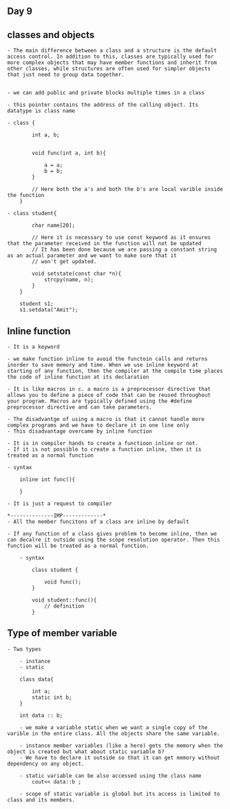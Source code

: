 ## Day 9

## classes and objects

    - The main difference between a class and a structure is the default access control. In addition to this, classes are typically used for more complex objects that may have member functions and inherit from other classes, while structures are often used for simpler objects that just need to group data together.


    - we can add public and private blocks multiple times in a class

    - this pointer contains the address of the calling object. Its datatype is class name

    - class {

            int a, b;


            void func(int a, int b){

                a = a;
                b = b;
            }

            // Here both the a's and both the b's are local varible inside the function
        }
    
    - class student{

            char name[20];

            // Here it is necessary to use const keyword as it ensures that the parameter received in the function will not be updated
            // It has been done because we are passing a constant string as an actual parameter and we want to make sure that it
            // won't get updated.

            void setstate(const char *n){
                strcpy(name, n);
            }
        }

        student s1;
        s1.setdata("Amit");


## Inline function 

    - It is a keyword 

    - we make function inline to avoid the functoin calls and returns inorder to save memory and time. When we use inline keyword at starting of any function, then the compiler at the compile time places the code of inline function at its declaration

    - It is like macros in c. a macro is a preprocessor directive that allows you to define a piece of code that can be reused throughout your program. Macros are typically defined using the #define preprocessor directive and can take parameters.
    
    - The disadvantge of using a macro is that it cannot handle more complex programs and we have to declare it in one line only
    - This disadvantage overcame by inline function

    - It is in compiler hands to create a functioon inline or not.
    - If it is not possible to create a function inline, then it is treated as a normal function

    - syntax 

        inline int func(){

        }
    
    - It is just a request to compiler

    *--------------IMP-------------*
    - All the member funcitons of a class are inline by default

    - If any function of a class gives problem to become inline, then we can decalre it outside using the scope resolution operator. Then this function will be treated as a normal function.

        - syntax

            class student {

                void func();
            }

            void student::func(){
                // definition
            }

## Type of member variable

    - Two types

        - instance
        - static

        class data{

            int a;
            static int b;
        }

        int data :: b;

        - we make a variable static when we want a single copy of the varible in the entire class. All the objects share the same variable.

        - instance member variables (like a here) gets the memory when the object is created but what about static variable b?
        - We have to declare it outside so that it can get memory without dependency on any object.

        - static variable can be also accessed using the class name
            cout<< data::b ;

        - scope of static variable is global but its access is limited to class and its members.




